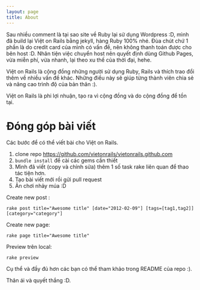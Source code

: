 ```yaml
---
layout: page
title: About
---
```


<p class="message">
  Sau nhiều comment là tại sao site về Ruby lại sử dụng Wordpress :D, mình đã build lại Việt on Rails bằng jekyll, hàng Ruby 100% nhé.
  Đùa chút chứ 1 phần là do credit card của mình có vấn đề, nên không thanh toán được cho bên host :D. Nhân tiện việc chuyển host nên quyết định dùng Github Pages, vừa miễn phí, vừa nhanh, lại theo xu thế của thời đại, hehe.
</p>

Việt on Rails là cộng đồng những người sử dụng Ruby, Rails và thích trao đổi thêm về nhiều vấn đề khác. Những điều này sẽ giúp từng thành viên chia sẻ và nâng cao trình độ của bản thân :).

Việt on Rails là phi lợi nhuận, tạo ra vì cộng đồng và do cộng đồng để tồn tại.

# Đóng góp bài viết

Các bước để có thể viết bài cho Việt on Rails.

1. clone repo https://github.com/vietonrails/vietonrails.github.com
2. `bundle install` để cài các gems cần thiết
3. Mình đã viết (copy và chỉnh sửa)  thêm 1 số task rake liên quan để thao tác tiện hơn.
4. Tạo bài viết mới rồi gửi pull request
5. Ăn chơi nhảy múa :D

Create new post :

```
rake post title="Awesome title" [date="2012-02-09"] [tags=[tag1,tag2]] [category="category"]
```

Create new page:

```
rake page title="Awesome title"
```

Preview trên local:

```
rake preview
```

Cụ thể và đầy đủ hơn các bạn có thể tham khảo trong README của repo :).

Thân ái và quyết thắng :D.

